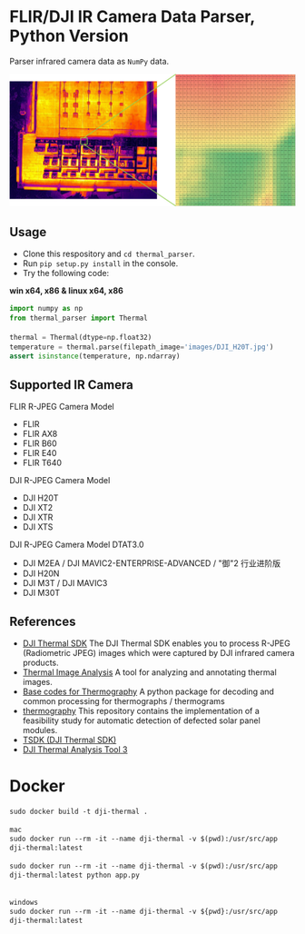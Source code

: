 # FLIR/DJI IR Camera Data Parser, Python Version

Parser infrared camera data as `NumPy` data.

![image](./images/image.jpg)

## Usage

* Clone this respository and `cd thermal_parser`. 
* Run `pip setup.py install` in the console.
* Try the following code:

**win x64, x86 & linux x64, x86**

```python
import numpy as np
from thermal_parser import Thermal

thermal = Thermal(dtype=np.float32)
temperature = thermal.parse(filepath_image='images/DJI_H20T.jpg')
assert isinstance(temperature, np.ndarray)
```

## Supported IR Camera

FLIR R-JPEG Camera Model

* FLIR
* FLIR AX8
* FLIR B60
* FLIR E40
* FLIR T640

DJI R-JPEG Camera Model

* DJI H20T
* DJI XT2
* DJI XTR
* DJI XTS

DJI R-JPEG Camera Model DTAT3.0

* DJI M2EA / DJI MAVIC2-ENTERPRISE-ADVANCED / "御"2 行业进阶版
* DJI H20N
* DJI M3T / DJI MAVIC3
* DJI M30T

## References

* [DJI Thermal SDK](https://www.dji.com/cn/downloads/softwares/dji-thermal-sdk) The DJI Thermal SDK enables you to process R-JPEG (Radiometric JPEG) images which were captured by DJI infrared camera products. 
* [Thermal Image Analysis](https://github.com/detecttechnologies/Thermal-Image-Analysis) A tool for analyzing and annotating thermal images.
* [Base codes for Thermography](https://github.com/detecttechnologies/thermal_base) A python package for decoding and common processing for thermographs / thermograms
* [thermography](https://github.com/cdeldon/thermography) This repository contains the implementation of a feasibility study for automatic detection of defected solar panel modules.
* [TSDK (DJI Thermal SDK)](https://www.dji.com/global/downloads/softwares/dji-thermal-sdk)
* [DJI Thermal Analysis Tool 3](https://www.dji.com/global/downloads/softwares/dji-dtat3)

# Docker
```
sudo docker build -t dji-thermal .

mac
sudo docker run --rm -it --name dji-thermal -v $(pwd):/usr/src/app dji-thermal:latest

sudo docker run --rm -it --name dji-thermal -v $(pwd):/usr/src/app dji-thermal:latest python app.py


windows
sudo docker run --rm -it --name dji-thermal -v ${pwd}:/usr/src/app dji-thermal:latest

```
